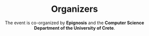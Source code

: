 ---
title: Organizers
subtitle: The event is co-organized by <strong>Epignosis</strong> and the <strong>Computer Science Department of the University of Crete</strong>.
type: organizers
organizers:
  - name: Epignosis
    text: Epignosis, creator of TalentLMS, is a global leader in enterprise learning technologies, dedicated to making online training accessible to all. Its user-friendly platforms help organizations of all sizes easily create and deliver engaging learning experiences. Launched in Heraklion, Crete, Epignosis draws its roots from the University of Crete’s Computer Science Department, where many of its founders, early and current team members studied—shaping its strong engineering and product culture.
  - name: University of Crete
    subtitle: Computer Science Department
    text: The Computer Science Department of the University of Crete offers an undergraduate and postgraduate program of high quality and conducts research with tangible and important results in areas of significance for the industry and the society. The educational and research activities of the Department cover a wide scope of basic and applied areas in Computer Science.
order: 4
---